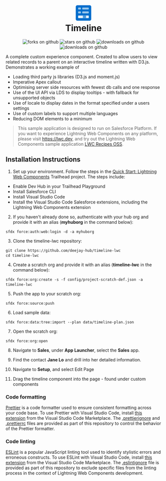 
  <h1 align="center">
    <img
      width="50"
            src="/force-app/main/default/lwc/timeline/timeline.svg"></br>
      Timeline
  </h1>



<p align="center">
  <a>
    <img alt="forks on github"
		src="https://img.shields.io/github/forks/deejay-hub/timeline-lwc?style=flat-square&logoColor=blue">
  </a>

  <a>
    <img alt="stars on github"
		src="https://img.shields.io/github/stars/deejay-hub/timeline-lwc?style=flat-square">
  </a>
  <a>
    <img alt="downloads on github"
		src="https://img.shields.io/github/downloads/deejay-hub/timeline-lwc/total?style=flat-square">
  </a>
  <a>
    <img alt="downloads on github"
		src="https://img.shields.io/bitbucket/issues/deejay/timeline-lwc?label=open%20issues&style=flat-square">
  </a>
  
 </p> 

A complete custom experience component. Created to allow users to view related records to a parent on an interactive timeline written with D3.js. Demonstrates a working example of
- Loading third party js libraries (D3.js and moment.js)
- Imperative Apex callout
- Optimising server side resources with fewest db calls and one response
- Use of the UI API via LDS to display tooltips - with fallback for unsupported objects
- Use of locale to display dates in the format specified under a users settings
- Use of custom labels to support multiple languages
- Reducing DOM elements to a minimum

> This sample application is designed to run on Salesforce Platform. If you want to experience Lightning Web Components on any platform, please visit https://lwc.dev, and try out the Lightning Web Components sample application [LWC Recipes OSS](https://github.com/trailheadapps/lwc-recipes-oss).

## Installation Instructions

1. Set up your environment. Follow the steps in the [Quick Start: Lightning Web Components](https://trailhead.salesforce.com/content/learn/projects/quick-start-lightning-web-components/) Trailhead project. The steps include:

-   Enable Dev Hub in your Trailhead Playground
-   Install Salesforce CLI
-   Install Visual Studio Code
-   Install the Visual Studio Code Salesforce extensions, including the Lightning Web Components extension

2. If you haven't already done so, authenticate with your hub org and provide it with an alias (**myhuborg** in the command below):

```
sfdx force:auth:web:login -d -a myhuborg
```

3. Clone the timeline-lwc repository:

```
git clone https://github.com/deejay-hub/timeline-lwc
cd timeline-lwc
```

4. Create a scratch org and provide it with an alias (**timeline-lwc** in the command below):

```
sfdx force:org:create -s -f config/project-scratch-def.json -a timeline-lwc
```

5. Push the app to your scratch org:

```
sfdx force:source:push
```

6. Load sample data:

```
sfdx force:data:tree:import --plan data/timeline-plan.json
```

7. Open the scratch org:

```
sfdx force:org:open
```

8. Navigate to **Sales**, under **App Launcher**, select the **Sales** app.

9. Find the contact **Jane Lo** and drill into her detailed information.

10. Navigate to **Setup**, and select Edit Page

11. Drag the timeline component into the page - found under custom components

### Code formatting

[Prettier](https://prettier.io/) is a code formatter used to ensure consistent formatting across your code base. To use Prettier with Visual Studio Code, install [this extension](https://marketplace.visualstudio.com/items?itemName=esbenp.prettier-vscode) from the Visual Studio Code Marketplace. The [.prettierignore](/.prettierignore) and [.prettierrc](/.prettierrc) files are provided as part of this repository to control the behavior of the Prettier formatter.

### Code linting

[ESLint](https://eslint.org/) is a popular JavaScript linting tool used to identify stylistic errors and erroneous constructs. To use ESLint with Visual Studio Code, install [this extension](https://marketplace.visualstudio.com/items?itemName=salesforce.salesforcedx-vscode-lwc) from the Visual Studio Code Marketplace. The [.eslintignore](/.eslintignore) file is provided as part of this repository to exclude specific files from the linting process in the context of Lightning Web Components development.
